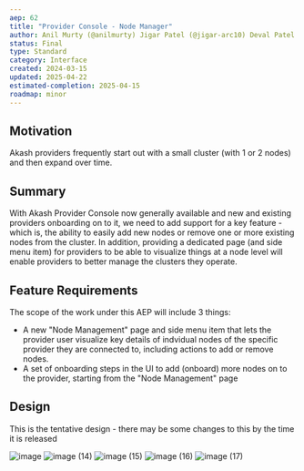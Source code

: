 ```yaml
---
aep: 62
title: "Provider Console - Node Manager"
author: Anil Murty (@anilmurty) Jigar Patel (@jigar-arc10) Deval Patel (devalpatel67)
status: Final
type: Standard
category: Interface
created: 2024-03-15
updated: 2025-04-22
estimated-completion: 2025-04-15
roadmap: minor
---
```



## Motivation

Akash providers frequently start out with a small cluster (with 1 or 2 nodes) and then expand over time.

## Summary

With Akash Provider Console now generally available and new and existing providers onboarding on to it, we need to add support for a key feature - which is, the ability to easily add new nodes or remove one or more existing nodes from the cluster. In addition, providing a dedicated page (and side menu item) for providers to be able to visualize things at a node level will enable providers to better manage the clusters they operate.

## Feature Requirements

The scope of the work under this AEP will include 3 things:
- A new "Node Management" page and side menu item that lets the provider user visualize key details of indvidual nodes of the specific provider they are connected to, including actions to add or remove nodes.
- A set of onboarding steps in the UI to add (onboard) more nodes on to the provider, starting from the "Node Management" page

## Design

This is the tentative design - there may be some changes to this by the time it is released

![image](https://github.com/user-attachments/assets/f6e537ad-0813-4185-aa2d-4ce4b222ae90)
![image (14)](https://github.com/user-attachments/assets/1c5fdc14-c325-4ac1-867a-2e7e489d0f27)
![image (15)](https://github.com/user-attachments/assets/f78f1598-60dd-46b4-8ba7-dfc5470f2cd5)
![image (16)](https://github.com/user-attachments/assets/acac1956-000e-4ea9-bbf2-39ca7b8c10cf)
![image (17)](https://github.com/user-attachments/assets/a101a644-7a11-4acf-b7e9-b5ba625dacad)

